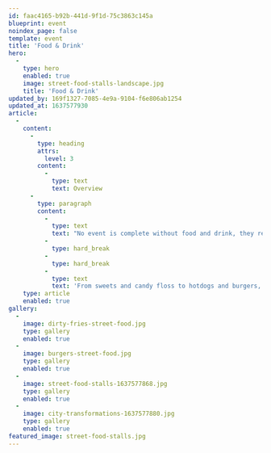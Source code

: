 ```yaml
---
id: faac4165-b92b-441d-9f1d-75c3863c145a
blueprint: event
noindex_page: false
template: event
title: 'Food & Drink'
hero:
  -
    type: hero
    enabled: true
    image: street-food-stalls-landscape.jpg
    title: 'Food & Drink'
updated_by: 169f1327-7085-4e9a-9104-f6e806ab1254
updated_at: 1637577930
article:
  -
    content:
      -
        type: heading
        attrs:
          level: 3
        content:
          -
            type: text
            text: Overview
      -
        type: paragraph
        content:
          -
            type: text
            text: "No event is complete without food and drink, they really can make or break an experience. At EC Events, we can offer classic fairground food stalls, in all shapes and sizes to cater for various numbers of people.\_"
          -
            type: hard_break
          -
            type: hard_break
          -
            type: text
            text: 'From sweets and candy floss to hotdogs and burgers, we’ve got catering for all tastes.'
    type: article
    enabled: true
gallery:
  -
    image: dirty-fries-street-food.jpg
    type: gallery
    enabled: true
  -
    image: burgers-street-food.jpg
    type: gallery
    enabled: true
  -
    image: street-food-stalls-1637577868.jpg
    type: gallery
    enabled: true
  -
    image: city-transformations-1637577880.jpg
    type: gallery
    enabled: true
featured_image: street-food-stalls.jpg
---
```

